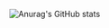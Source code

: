 ![Anurag's GitHub stats](https://github-readme-stats.vercel.app/api?username=faerhack&show_icons=true&theme=transparent)